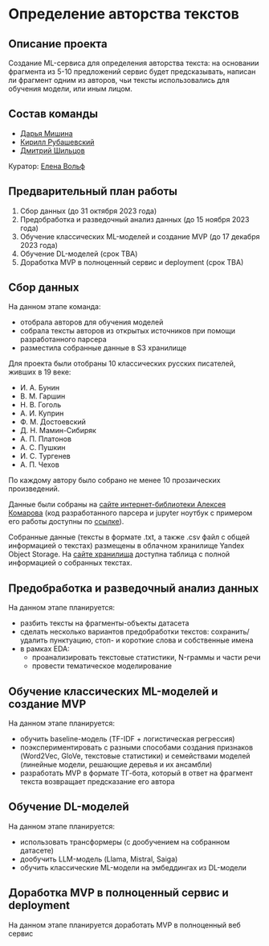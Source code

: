 # Определение авторства текстов

## Описание проекта

Создание ML-сервиса для определения авторства текста: на основании фрагмента из 5-10 предложений сервис будет предсказывать, написан ли фрагмент одним из авторов, чьи тексты использовались для обучения модели, или иным лицом.

## Состав команды

- [Дарья Мишина](https://github.com/DariaMishina)
- [Кирилл Рубашевский](https://github.com/kirill-rubashevskiy)
- [Дмитрий Шильцов](https://github.com/DmitriyShiltsov)

Куратор: [Елена Вольф](https://github.com/Graf-D)

## Предварительный план работы

1. Сбор данных (до 31 октября 2023 года)
2. Предобработка и разведочный анализ данных (до 15 ноября 2023 года)
3. Обучение классических ML-моделей и создание MVP (до 17 декабря 2023 года)
4. Обучение DL-моделей (срок TBA)
5. Доработка MVP в полноценный сервис и deployment (срок TBA)

## Сбор данных 

На данном этапе команда:
 
- отобрала авторов для обучения моделей
- собрала тексты авторов из открытых источников при помощи разработанного парсера
- разместила собранные данные в S3 хранилище

Для проекта были отобраны 10 классических русских писателей, живших в 19 веке:

- И. А. Бунин
- В. М. Гаршин
- Н. В. Гоголь
- А. И. Куприн
- Ф. М. Достоевский
- Д. Н. Мамин-Сибиряк
- А. П. Платонов
- А. С. Пушкин
- И. С. Тургенев
- А. П. Чехов

По каждому автору было собрано не менее 10 прозаических произведений.

Данные были собраны на [сайте интернет-библиотеки Алексея Комарова](https://ilibrary.ru/) (код разработанного парсера и jupyter ноутбук с примером его работы доступны по [ссылке](data_collection)). 

Собранные данные (тексты в формате .txt, а также .csv файл с общей информацией о текстах) размещены в облачном хранилище Yandex Object Storage. На [сайте хранилища](https://mlds23-authorship-identification.website.yandexcloud.net) доступна таблица с полной информацией о собранных текстах.

## Предобработка и разведочный анализ данных

На данном этапе планируется:

- разбить тексты на фрагменты-объекты датасета
- сделать несколько вариантов предобработки текстов: сохранить/удалить пунктуацию, стоп- и короткие слова и собственные имена
- в рамках EDA:
  - проанализировать текстовые статистики, N-граммы и части речи
  - провести тематическое моделирование

## Обучение классических ML-моделей и создание MVP

На данном этапе планируется:

- обучить baseline-модель (TF-IDF + логистическая регрессия)
- поэкспериментировать с разными способами создания признаков (Word2Vec, GloVe, текстовые статистики) и семействами моделей (линейные модели, решающие деревья и их ансамбли)
- разработать MVP в формате ТГ-бота, который в ответ на фрагмент текста возвращает предсказание его автора

## Обучение DL-моделей

На данном этапе планируется:

- использовать трансформеры (с дообучением на собранном датасете)
- дообучить LLM-модель (Llama, Mistral, Saiga)
- обучить классические ML-модели на эмбеддингах из DL-модели

## Доработка MVP в полноценный сервис и deployment

На данном этапе планируется доработать MVP в полноценный веб сервис
